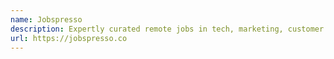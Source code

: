 ```yaml
---
name: Jobspresso
description: Expertly curated remote jobs in tech, marketing, customer support and more
url: https://jobspresso.co
---
```

